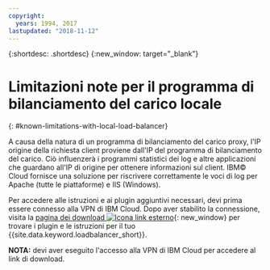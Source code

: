 ```yaml
---
copyright:
  years: 1994, 2017
lastupdated: "2018-11-12"
---
```


{:shortdesc: .shortdesc}
{:new_window: target="_blank"}

# Limitazioni note per il programma di bilanciamento del carico locale
{: #known-limitations-with-local-load-balancer}

A causa della natura di un programma di bilanciamento del carico proxy, l'IP origine della richiesta client proviene dall'IP del programma di bilanciamento del carico. Ciò influenzerà i programmi statistici dei log e altre applicazioni che guardano all'IP di origine per ottenere informazioni sul client. IBM© Cloud fornisce una soluzione per riscrivere correttamente le voci di log per Apache (tutte le piattaforme) e IIS (Windows). 

Per accedere alle istruzioni e ai plugin aggiuntivi necessari, devi prima essere connesso alla VPN di IBM Cloud. Dopo aver stabilito la connessione, visita la [pagina dei download ![Icona link esterno](../../icons/launch-glyph.svg "Icona link esterno")](http://downloads.softlayer.local/loadbalancer/){: new_window} per trovare i plugin e le istruzioni per il tuo {{site.data.keyword.loadbalancer_short}}.

**NOTA:** devi aver eseguito l'accesso alla VPN di IBM Cloud per accedere al link di download.
